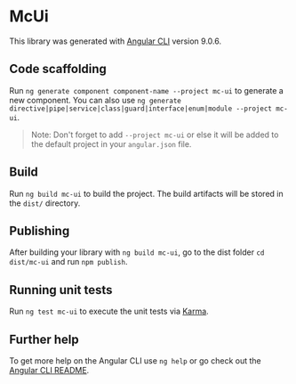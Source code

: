 # McUi

This library was generated with [Angular CLI](https://github.com/angular/angular-cli) version 9.0.6.

## Code scaffolding

Run `ng generate component component-name --project mc-ui` to generate a new component. You can also use `ng generate directive|pipe|service|class|guard|interface|enum|module --project mc-ui`.
> Note: Don't forget to add `--project mc-ui` or else it will be added to the default project in your `angular.json` file. 

## Build

Run `ng build mc-ui` to build the project. The build artifacts will be stored in the `dist/` directory.

## Publishing

After building your library with `ng build mc-ui`, go to the dist folder `cd dist/mc-ui` and run `npm publish`.

## Running unit tests

Run `ng test mc-ui` to execute the unit tests via [Karma](https://karma-runner.github.io).

## Further help

To get more help on the Angular CLI use `ng help` or go check out the [Angular CLI README](https://github.com/angular/angular-cli/blob/master/README.md).
